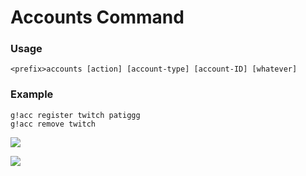 # Accounts Command

### Usage

`<prefix>accounts [action] [account-type] [account-ID] [whatever]`

### Example

`g!acc register twitch patiggg`  
`g!acc remove twitch`

![](https://cdn.discordapp.com/attachments/282295514727448587/358570853991972866/image.png)

![](https://cdn.discordapp.com/attachments/282295514727448587/358570861076414465/image.png)

